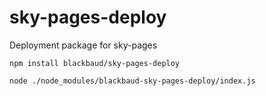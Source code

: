 # sky-pages-deploy
Deployment package for sky-pages

`npm install blackbaud/sky-pages-deploy`

`node ./node_modules/blackbaud-sky-pages-deploy/index.js`
